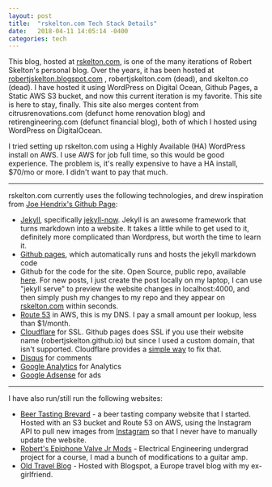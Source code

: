 ```yaml
---
layout: post
title:  "rskelton.com Tech Stack Details"
date:   2018-04-11 14:05:14 -0400
categories: tech
---
```


This blog, hosted at [rskelton.com](rskelton.com), is one of the many iterations of Robert Skelton's personal blog. Over the years, it has been hosted at [robertjskelton.blogspot.com](https://robertjskelton.blogspot.com) , robertjskelton.com (dead), and skelton.co (dead). I have hosted it using WordPress on Digital Ocean, Github Pages, a Static AWS S3 bucket, and now this current iteration is my favorite. This site is here to stay, finally. This site also merges content from citrusrenovations.com (defunct home renovation blog) and retirengineering.com (defunct financial blog), both of which I hosted using WordPress on DigitalOcean.

I tried setting up rskelton.com using a Highly Available (HA) WordPress install on AWS. I use AWS for job full time, so this would be good experience. The problem is, it's really expensive to have a HA install, $70/mo or more. I didn't want to pay that much.

----

rskelton.com currently uses the following technologies, and drew inspiration from [Joe Hendrix's Github Page](https://hendrixjoseph.github.io):
* [Jekyll](https://jekyllrb.com/), specifically [jekyll-now](https://www.jekyllnow.com/). Jekyll is an awesome framework that turns markdown into a website. It takes a little while to get used to it, definitely more complicated than Wordpress, but worth the time to learn it.
* [Github pages](https://pages.github.com/), which automatically runs and hosts the jekyll markdown code
* Github for the code for the site. Open Source, public repo, available [here](https://github.com/robertjskelton/robertjskelton.github.io). For new posts, I just create the post locally on my laptop, I can use "jekyll serve" to preview the website changes in localhost:4000, and then simply push my changes to my repo and they appear on [rskelton.com](rskelton.com) within seconds.
* [Route 53](https://aws.amazon.com/route53/) in AWS, this is my DNS. I pay a small amount per lookup, less than $1/month.
* [Cloudflare](https://www.cloudflare.com) for SSL. Github pages does SSL if you use their website name (robertjskelton.github.io) but since I used a custom domain, that isn't supported. Cloudflare provides a [simple way](https://blog.cloudflare.com/secure-and-fast-github-pages-with-cloudflare/) to fix that.
* [Disqus](https://disqus.com/) for comments
* [Google Analytics](https://analytics.google.com) for Analytics
* [Google Adsense](https://www.google.com/adsense) for ads

----

I have also run/still run the following websites:
* [Beer Tasting Brevard](beertastingbrevard.com) - a beer tasting company website that I started. Hosted with an S3 bucket and Route 53 on AWS, using the Instagram API to pull new images from [Instagram](https://www.instagram.com/beertastingbrevard) so that I never have to manually update the website.
* [Robert's Epiphone Valve Jr Mods](http://robertsvalvejrmods.blogspot.com) - Electrical Engineering undergrad project for a course, I mad a bunch of modifications to a guitar amp.
* [Old Travel Blog](http://robertandashleightakeeurope.blogspot.com) - Hosted with Blogspot, a Europe travel blog with my ex-girlfriend.
